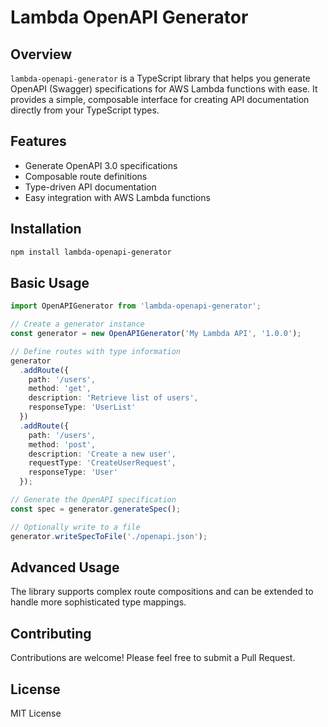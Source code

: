 # Lambda OpenAPI Generator

## Overview

`lambda-openapi-generator` is a TypeScript library that helps you generate OpenAPI (Swagger) specifications for AWS Lambda functions with ease. It provides a simple, composable interface for creating API documentation directly from your TypeScript types.

## Features

- Generate OpenAPI 3.0 specifications
- Composable route definitions
- Type-driven API documentation
- Easy integration with AWS Lambda functions

## Installation

```bash
npm install lambda-openapi-generator
```

## Basic Usage

```typescript
import OpenAPIGenerator from 'lambda-openapi-generator';

// Create a generator instance
const generator = new OpenAPIGenerator('My Lambda API', '1.0.0');

// Define routes with type information
generator
  .addRoute({
    path: '/users',
    method: 'get',
    description: 'Retrieve list of users',
    responseType: 'UserList'
  })
  .addRoute({
    path: '/users',
    method: 'post',
    description: 'Create a new user',
    requestType: 'CreateUserRequest',
    responseType: 'User'
  });

// Generate the OpenAPI specification
const spec = generator.generateSpec();

// Optionally write to a file
generator.writeSpecToFile('./openapi.json');
```

## Advanced Usage

The library supports complex route compositions and can be extended to handle more sophisticated type mappings.

## Contributing

Contributions are welcome! Please feel free to submit a Pull Request.

## License

MIT License
